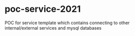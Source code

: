 # poc-service-2021
POC for service template which contains connecting to other internal/external services and mysql databases
